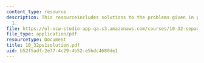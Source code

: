 ```yaml
---
content_type: resource
description: This resourceincludes solutions to the problems given in problem set
  1.
file: https://ol-ocw-studio-app-qa.s3.amazonaws.com/courses/10-32-separation-processes-spring-2005/b52f5adf2e774c294b52e5bdc4680de1_10_32ps1solution.pdf
file_type: application/pdf
resourcetype: Document
title: 10_32ps1solution.pdf
uid: b52f5adf-2e77-4c29-4b52-e5bdc4680de1
---
```


